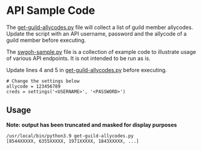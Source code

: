 # API Sample Code

The [get-guild-allycodes.py](get-guild-allycodes.py) file will collect a list of
guild member allycodes. Update the script with an API username, password and the allycode of
a guild member before executing.

The [swgoh-sample.py](swgoh-example.py) file is a collection of example code to illustrate
usage of various API endpoints. It is not intended to be run as is. 


Update lines 4 and 5 in [get-guild-allycodes.py](get-guild-allycodes.py) before executing.
```
# Change the settings below
allycode = 123456789
creds = settings('<USERNAME>', '<PASSWORD>')
```

## Usage

**Note: output has been truncated and masked for display purposes**
```buildoutcfg
/usr/local/bin/python3.9 get-guild-allycodes.py
[8544XXXXX, 6355XXXXX, 1971XXXXX, 1843XXXXX, ...]
```